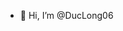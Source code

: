 - 👋 Hi, I’m @DucLong06

<!---
DucLong06/DucLong06 is a ✨ special ✨ repository because its `README.md` (this file) appears on your GitHub profile.
You can click the Preview link to take a look at your changes.
--->


